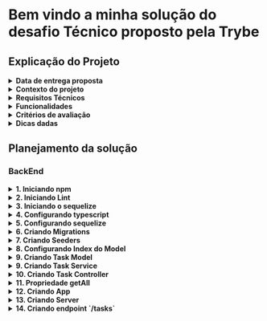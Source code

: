 # Bem vindo a minha solução do desafio Técnico proposto pela Trybe

## Explicação do Projeto

<details>
  <summary>
    <strong>Data de entrega proposta</strong>
  </summary>

  - A data de entrega proposta para avaliação final do projeto é: `20-Maio-2022 14:00`;
  - Mudanças acima dessa data não serão aceitas pela equipe de avaliação.
</details>

<details>
  <summary>
    <strong>Contexto do projeto</strong>
  </summary>

  <p>
    A empresa <strong>Ebytr</strong> está passando por problemas de produtividade/controle porque as pessoas colaboradoras vêm tendo dificuldade na organização de suas tarefas individuais. Por esse motivo, a diretora de produto Carolina Bigonha decidiu implantar uma nova forma de organizar as tarefas.
  </p>
  <p>
    Você foi a pessoa contratada para desenvolver um sistema capaz de auxiliar as pessoas colaboradoras a se organizar e ter mais produtividade.
  </p>
  <p>
    <strong>Na Ebytr o time de desenvolvimento utiliza a Stack MySQL, Express, React e Node para criar suas aplicações.</strong> Foi combinado com a <strong>Ebytr</strong> que você utilizará essa mesma Stack para resolver o problema de organização e produtividade da empresa.
  </p>
</details>

<details>
  <summary>
    <strong>Requisitos Técnicos</strong>
  </summary>

  - Front-End em <strong>React</strong>;
  - Back-End em <strong>NodeJS</strong>, com <strong>MySQL</strong>;
  - Arquitetura em <strong>camadas</strong>.
</details>

<details>
  <summary>
    <strong>Funcionalidades</strong>
  </summary>

  1. Visualizar lista de tarefas
  - Esta lista deve ser ordenável por ordem alfabética, data de criação ou por status.
  2. Inserir uma nova tarefa na lista;
  3. Remover uma tarefa da lista;
  4. Atualizar uma tarefa da lista;
  5. A tarefa deve possuir um status editável: pendente, em andamento ou pronto.
</details>

<details>
  <summary>
    <strong>Critérios de avaliação</strong>
  </summary>

  O time de avaliadores irá avaliar a entrega olhando, principalmente, para os itens abaixo:

  1. Atendimento aos requisitos técnicos e funcionais;
  2. Seu projeto deve rodar sem erros;
  3. Entendimento dos conceitos das camadas adotadas;
  4. Código e componentes reutilizados;
  5. Habilidade em escrever testes (mínimo 30% de cobertura);
  6. Boa legibilidade do código;
  7. Separação do front e backend;
  8. Mensagens de commits bem descritas e commits com um escopo nítido;
  9. Referências de códigos de terceiros;
  10. Instruções nítidas no README do projeto para setup e execução da aplicação e dos testes.
</details>

<details>
  <summary>
    <strong>Dicas dadas</strong>
  </summary>

  1. Ter uma boa cobertura de testes Front e Back;
  2. Aplicar boas práticas de escrita de código;
  3. Documentação do projeto (README), que inclua:
  - Passo a passo para instalar e executar o projeto. Incluindo instruções especiais para instalar dependências e/ou bancos de dados, se houver;
  - Endereço da aplicação no Heroku, se houver (ou outro serviço de deployment).
  4. Ter um linter configurado;
  5. O projeto deverá ser entregue via repositório pessoal no GitHub (utilizar boas práticas de criação/nomeação de branches, além de mensagens de commits bem descritas e commits com um escopo nítido).
</details>

## Planejamento da solução

### BackEnd

<details>
  <summary>
    <strong>1. Iniciando npm</strong>
  </summary>

  1. `npm init -y`;
  2. Instalando dependências;
  - express
  - dotenv
  - http-status-codes
  - sequelize
  - sequelize-cli
  - mysql2
  3. Intalando dependências de desenvolimento.
  - eslint
  - @types/express
  - @tsconfig/node14
  - @types/node
</details>

<details>
  <summary>
    <strong>2. Iniciando Lint</strong>
  </summary>

  1. `npx eslint --init`.
  2. Adicionar arquivo `.eslintignore`.
</details>

<details>
  <summary>
    <strong>3. Iniciando o sequelize</strong>
  </summary>

  1. `npx sequelize-cli init`.
</details>

<details>
  <summary>
    <strong>4. Configurando typescript</strong>
  </summary>

  1. Adicionar arquivo `tsconfig.json` na raiz da pasta BackEnd, indicando a raiz do diretório de saída e de entrada;
  2. Adicionar pasta `src`, que irá conter as principais informações do projeto;
  3. Adicionar pasta `build` que irá buildar o src;
  4. Adicionar o arquivo `.env` na raiz do projeto, e colocar informações sensiveis lá;
  5. Dentro do arquivo `tsconfig.json` colocar um nome para sua base de dados, a ser criada ou já criada;
  6. Excluir `config.json`.
</details>

<details>
  <summary>
    <strong>5. Configurando sequelize</strong>
  </summary>

  1. Adicionar pasta `database` dentro da pasta src;
  2. Adicionar os arquivos do sequelize init dentro da pasta `src/database`;
  3. Adicionar arquivo `.sequelizerc` na raiz da pasta BackEnd, indicando onde estará o enderaçamento;
</details>

<details>
  <summary>
    <strong>6. Criando Migrations</strong>
  </summary>

  1. Usar o comando `npx sequelize migration:generate --name create-table-tasks` para criar uma migration;
  2. Criar a tabela Task a partir dessa migration;
  - Tabela Task deve conter as colunas:
    - id (primary key, auto-increment-integer);
    - task (not null, string);
    - createdAt (not null, date)
    - status (not null, default: "Em andamento", string).
</details>

<details>
  <summary>
    <strong>7. Criando Seeders</strong>
  </summary>

  1. Usar o comando `npx sequelize seed:generate --name tasks` para criar um seeder;
  2. Popular a tabela Tasks:
  - ('Limpar a mesa', 'pronto');
  - ('Limpar a cozinha', 'em andamento');
  - ('Concluir tarefa de casa', 'pendente');
  - Todas as tarefas estarão com tempo corrente.
</details>

<details>
  <summary>
    <strong>8. Configurando Index do Model</strong>
  </summary>

  1. Substituir `index.js` para `index.ts` na pasta models;
  2. Iniciar o sequelize dentro desse arquivo.
</details>

<details>
  <summary>
    <strong>9. Criando Task Model</strong>
  </summary>

  1. Criar arquivo `TaskModel.ts` dentro da pasta `database/models`;
  2. Configurar o model de acordo com o banco de dados.
</details>

<details>
  <summary>
    <strong>9. Criando Task Service</strong>
  </summary>

  1. Criar a pasta `services` em `database`;
  2. Criar arquivo `TaskService.ts` dentro da pasta `database/services`.
</details>

<details>
  <summary>
    <strong>10. Criando Task Controller</strong>
  </summary>

  1. Criar a pasta `controllers` em `database`;
  2. Criar arquivo `TaskController.ts` dentro da pasta `database/services`.
</details>

<details>
  <summary>
    <strong>11. Propriedade getAll</strong>
  </summary>

  1. Criar propriedade `getAll` dentro da classe `TaskService`, ela será capaz de visaulizar todos os dados dentro da tabela `Tasks`;
  2. Criar propriedade `getAll` dentro da classe `TaskController`;
</details>

<details>
  <summary>
    <strong>12. Criando App</strong>
  </summary>

  1. Criar arquivo `app.ts` dentro da pasta `src`, esse arquivo terá a classe App capaz de inicar as rotas escolhidas.
</details>

<details>
  <summary>
    <strong>13. Criando Server</strong>
  </summary>

  1. Criar arquivo `server.ts` dentro da pasta `src`, esse arquivo será capaz de inicializar o App.
</details>

<details>
  <summary>
    <strong>14. Criando endpoint `/tasks`</strong>
  </summary>

  1. Esse endpoint será do tipo `GET`;
  2. Esse endpoint disponibilizara a propriedade getAll criada anteriormente;
  3. Deverá ser retornado um status 200;
  4. Deverá ser retornado um json com todas os valores do banco de dados.
</details>